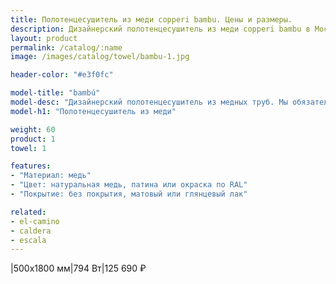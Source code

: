 ```yaml
---
title: Полотенцесушитель из меди copperi bambu. Цены и размеры.
description: Дизайнерский полотенцесушитель из меди copperi bambu в Москве по цене производителя.
layout: product
permalink: /catalog/:name
image: /images/catalog/towel/bambu-1.jpg

header-color: "#e3f0fc"

model-title: "bambú"
model-desc: "Дизайнерский полотенцесушитель из медных труб. Мы обязательно когда-нибудь придумаем крутое описание для этой модели, но сейчас совсем не до того. Посмотрите пока на картинки, всё и так понятно. А если не понятно, позвоните нам и мы всё расскажем. Или напишите, если не любите звонить."
model-h1: "Полотенцесушитель из меди"

weight: 60
product: 1
towel: 1

features:
- "Материал: медь"
- "Цвет: натуральная медь, патина или окраска по RAL"
- "Покрытие: без покрытия, матовый или глянцевый лак"

related:
- el-camino
- caldera
- escala
---
```

|500x1800 мм|794 Вт|125 690 ₽
